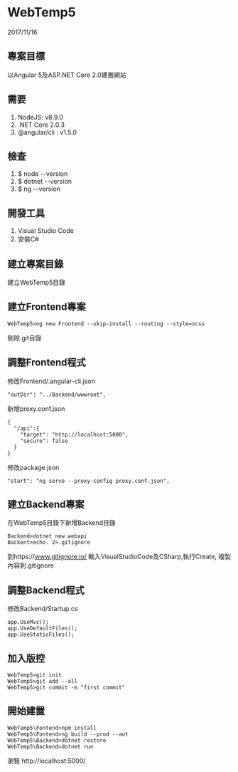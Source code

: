 # WebTemp5
2017/11/16
## 專案目標
以Angular 5及ASP.NET Core 2.0建置網站  
## 需要
1. NodeJS: v8.9.0
1. .NET Core 2.0.3
1. @angular/cli : v1.5.0
## 檢查
1. $ node --version
1. $ dotnet --version
1. $ ng --version
## 開發工具
1. Visual Studio Code
1. 安裝C#
## 建立專案目錄
建立WebTemp5目錄
## 建立Frontend專案
```
WebTemp5>ng new Frontend --skip-install --routing --style=scss
```
刪除.git目錄
## 調整Frontend程式
修改Frontend/.angular-cli.json
```
"outDir": "../Backend/wwwroot",
```
新增proxy.conf.json
```
{
  "/api":{
    "target": "http://localhost:5000",
    "secure": false
  }
}
```
修改package.json
```
"start": "ng serve --proxy-config proxy.conf.json",
```
## 建立Backend專案
在WebTemp5目錄下新增Backend目錄
```
Backend>dotnet new webapi
Backent>echo. 2>.gitignore
```
到https://www.gitignore.io/
輸入VisualStudioCode及CSharp,執行Create, 複製內容到.gitignore
## 調整Backend程式
修改Backend/Startup.cs
```
app.UseMvc();
app.UseDefaultFiles();
app.UseStaticFiles();
```
## 加入版控
```
WebTemp5>git init
WebTemp5>git add --all
WebTemp5>git commit -m "first commit"
```
## 開始建置
```
WebTemp5\Fontend>npm install
WebTemp5\Fontend>ng build --prod --aot
WebTemp5\Backend>dotnet restore
WebTemp5\Backend>dotnet run
```
瀏覽 http://localhost:5000/

